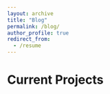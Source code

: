 ```yaml
---
layout: archive
title: "Blog"
permalink: /blog/
author_profile: true
redirect_from:
  - /resume
---
```

# Current Projects
